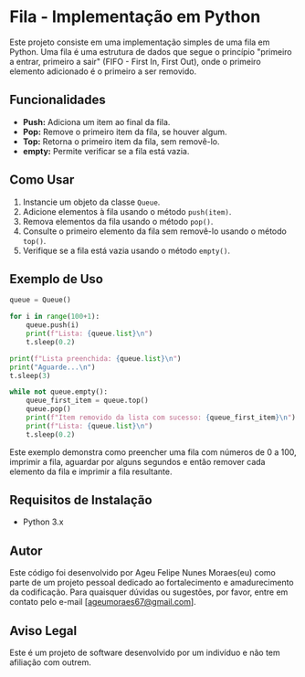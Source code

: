 # Fila - Implementação em Python

Este projeto consiste em uma implementação simples de uma fila em Python. Uma fila é uma estrutura de dados que segue o princípio "primeiro a entrar, primeiro a sair" (FIFO - First In, First Out), onde o primeiro elemento adicionado é o primeiro a ser removido.

## Funcionalidades

- **Push:** Adiciona um item ao final da fila.
- **Pop:** Remove o primeiro item da fila, se houver algum.
- **Top:** Retorna o primeiro item da fila, sem removê-lo.
- **empty:** Permite verificar se a fila está vazia.

## Como Usar

1. Instancie um objeto da classe `Queue`.
2. Adicione elementos à fila usando o método `push(item)`.
3. Remova elementos da fila usando o método `pop()`.
4. Consulte o primeiro elemento da fila sem removê-lo usando o método `top()`.
5. Verifique se a fila está vazia usando o método `empty()`.

## Exemplo de Uso

```python
queue = Queue()

for i in range(100+1):
    queue.push(i)
    print(f"Lista: {queue.list}\n")
    t.sleep(0.2)

print(f"Lista preenchida: {queue.list}\n")
print("Aguarde...\n")
t.sleep(3)

while not queue.empty():
    queue_first_item = queue.top()
    queue.pop()
    print(f"Item removido da lista com sucesso: {queue_first_item}\n")
    print(f"Lista: {queue.list}\n")
    t.sleep(0.2)
```
Este exemplo demonstra como preencher uma fila com números de 0 a 100, imprimir a fila, aguardar por alguns segundos e então remover cada elemento da fila e imprimir a fila resultante.

## Requisitos de Instalação

- Python 3.x

## Autor

Este código foi desenvolvido por Ageu Felipe Nunes Moraes(eu) como parte de um projeto pessoal dedicado ao fortalecimento e amadurecimento da codificação. Para quaisquer dúvidas ou sugestões, por favor, entre em contato pelo e-mail [ageumoraes67@gmail.com].

## Aviso Legal

Este é um projeto de software desenvolvido por um indivíduo e não tem afiliação com outrem.

